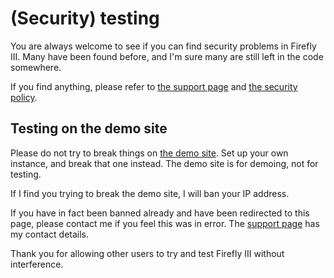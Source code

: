 # (Security) testing

You are always welcome to see if you can find security problems in Firefly III. Many have been found before, and I'm sure many are still left in the code somewhere.

If you find anything, please refer to [the support page](../support.md) and [the security policy](https://github.com/firefly-iii/firefly-iii/security/policy).

## Testing on the demo site

Please do not try to break things on [the demo site](../firefly-iii/about/demo.md). Set up your own instance, and break that one instead. The demo site is for demoing, not for testing.

If I find you trying to break the demo site, I will ban your IP address.

If you have in fact been banned already and have been redirected to this page, please contact me if you feel this was in error. The [support page](../support.md) has my contact details. 

Thank you for allowing other users to try and test Firefly III without interference.

